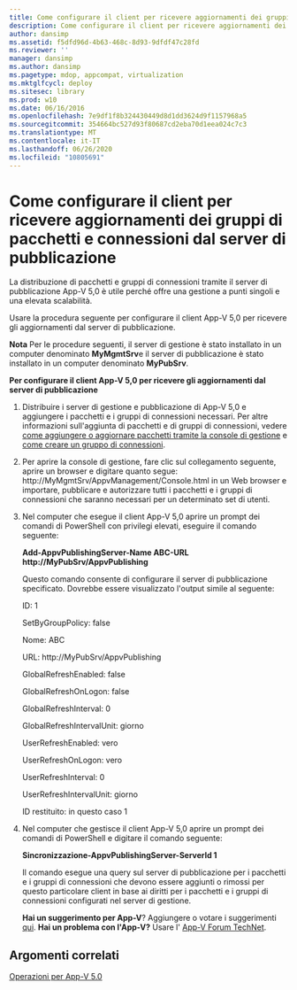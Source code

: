 ```yaml
---
title: Come configurare il client per ricevere aggiornamenti dei gruppi di pacchetti e connessioni dal server di pubblicazione
description: Come configurare il client per ricevere aggiornamenti dei gruppi di pacchetti e connessioni dal server di pubblicazione
author: dansimp
ms.assetid: f5dfd96d-4b63-468c-8d93-9dfdf47c28fd
ms.reviewer: ''
manager: dansimp
ms.author: dansimp
ms.pagetype: mdop, appcompat, virtualization
ms.mktglfcycl: deploy
ms.sitesec: library
ms.prod: w10
ms.date: 06/16/2016
ms.openlocfilehash: 7e9df1f8b324430449d8d1dd3624d9f1157968a5
ms.sourcegitcommit: 354664bc527d93f80687cd2eba70d1eea024c7c3
ms.translationtype: MT
ms.contentlocale: it-IT
ms.lasthandoff: 06/26/2020
ms.locfileid: "10805691"
---
```

# Come configurare il client per ricevere aggiornamenti dei gruppi di pacchetti e connessioni dal server di pubblicazione


La distribuzione di pacchetti e gruppi di connessioni tramite il server di pubblicazione App-V 5,0 è utile perché offre una gestione a punti singoli e una elevata scalabilità.

Usare la procedura seguente per configurare il client App-V 5,0 per ricevere gli aggiornamenti dal server di pubblicazione.

**Nota**  Per le procedure seguenti, il server di gestione è stato installato in un computer denominato **MyMgmtSrv**e il server di pubblicazione è stato installato in un computer denominato **MyPubSrv**.

 

**Per configurare il client App-V 5,0 per ricevere gli aggiornamenti dal server di pubblicazione**

1.  Distribuire i server di gestione e pubblicazione di App-V 5,0 e aggiungere i pacchetti e i gruppi di connessioni necessari. Per altre informazioni sull'aggiunta di pacchetti e di gruppi di connessioni, vedere [come aggiungere o aggiornare pacchetti tramite la console di gestione](how-to-add-or-upgrade-packages-by-using-the-management-console-beta-gb18030.md) e [come creare un gruppo di connessioni](how-to-create-a-connection-group.md).

2.  Per aprire la console di gestione, fare clic sul collegamento seguente, aprire un browser e digitare quanto segue: http://MyMgmtSrv/AppvManagement/Console.html in un Web browser e importare, pubblicare e autorizzare tutti i pacchetti e i gruppi di connessioni che saranno necessari per un determinato set di utenti.

3.  Nel computer che esegue il client App-V 5,0 aprire un prompt dei comandi di PowerShell con privilegi elevati, eseguire il comando seguente:

    **Add-AppvPublishingServer-Name ABC-URL http://MyPubSrv/AppvPublishing**

    Questo comando consente di configurare il server di pubblicazione specificato. Dovrebbe essere visualizzato l'output simile al seguente:

    ID: 1

    SetByGroupPolicy: false

    Nome: ABC

    URL: http://MyPubSrv/AppvPublishing

    GlobalRefreshEnabled: false

    GlobalRefreshOnLogon: false

    GlobalRefreshInterval: 0

    GlobalRefreshIntervalUnit: giorno

    UserRefreshEnabled: vero

    UserRefreshOnLogon: vero

    UserRefreshInterval: 0

    UserRefreshIntervalUnit: giorno

    ID restituito: in questo caso 1

4.  Nel computer che gestisce il client App-V 5,0 aprire un prompt dei comandi di PowerShell e digitare il comando seguente:

    **Sincronizzazione-AppvPublishingServer-ServerId 1**

    Il comando esegue una query sul server di pubblicazione per i pacchetti e i gruppi di connessioni che devono essere aggiunti o rimossi per questo particolare client in base ai diritti per i pacchetti e i gruppi di connessioni configurati nel server di gestione.

    **Hai un suggerimento per App-V**? Aggiungere o votare i suggerimenti [qui](http://appv.uservoice.com/forums/280448-microsoft-application-virtualization). **Hai un problema con l'App-V?** Usare l' [App-V Forum TechNet](https://social.technet.microsoft.com/Forums/home?forum=mdopappv).

## Argomenti correlati


[Operazioni per App-V 5.0](operations-for-app-v-50.md)

 

 





